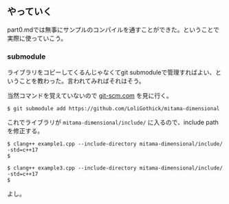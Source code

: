 ## やっていく

part0.mdでは無事にサンプルのコンパイルを通すことができた。ということで実際に使っていこう。

### submodule

ライブラリをコピーしてくるんじゃなくてgit submoduleで管理すればよい、ということを教わった。言われてみればそれはそう。

当然コマンドを覚えていないので [git-scm.com](https://git-scm.com/docs/git-submodule) を見に行く。

```
$ git submodule add https://github.com/LoliGothick/mitama-dimensional 
```

これでライブラリが `mitama-dimensional/include/` に入るので、include pathを修正する。

```
$ clang++ example1.cpp --include-directory mitama-dimensional/include/ -std=c++17
$
```

```
$ clang++ example3.cpp --include-directory mitama-dimensional/include/ -std=c++17
$
```

よし。